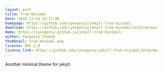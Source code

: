 ```yaml
---
layout: post
title: True Minimal
date: 2018-11-14 12:17:00
homepage: https://github.com/cyevgeniy/jekyll-true-minimal
download: https://github.com/cyevgeniy/jekyll-true-minimal/archive/master.zip
demo: https://cyevgeniy.github.io/jekyll-true-minimal/
author: Yevgeniy Chaban
thumbnail: true-minimal.png
license: GPL-2.0 
license_link: https://github.com/cyevgeniy/jekyll-true-minimal/blob/master/LICENSE
---
```


Another minimal theme for jekyll.